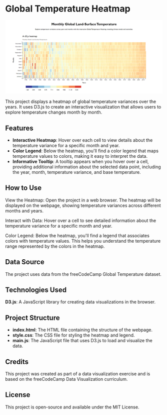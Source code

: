# Global Temperature Heatmap

![Heatmap Preview](screenshot.png)

This project displays a heatmap of global temperature variances over the years. It uses D3.js to create an interactive visualization that allows users to explore temperature changes month by month.

## Features

- **Interactive Heatmap**: Hover over each cell to view details about the temperature variance for a specific month and year.
- **Color Legend**: Below the heatmap, you'll find a color legend that maps temperature values to colors, making it easy to interpret the data.
- **Informative Tooltip**: A tooltip appears when you hover over a cell, providing additional information about the selected data point, including the year, month, temperature variance, and base temperature.

## How to Use

View the Heatmap: Open the project in a web browser. The heatmap will be displayed on the webpage, showing temperature variances across different months and years.

Interact with Data: Hover over a cell to see detailed information about the temperature variance for a specific month and year.

Color Legend: Below the heatmap, you'll find a legend that associates colors with temperature values. This helps you understand the temperature range represented by the colors in the heatmap.

## Data Source

The project uses data from the freeCodeCamp Global Temperature dataset.

## Technologies Used

**D3.js**: A JavaScript library for creating data visualizations in the browser.

## Project Structure

- **index.html**: The HTML file containing the structure of the webpage.
- **style.css**: The CSS file for styling the heatmap and legend.
- **main.js**: The JavaScript file that uses D3.js to load and visualize the data.

## Credits

This project was created as part of a data visualization exercise and is based on the freeCodeCamp Data Visualization curriculum.

## License

This project is open-source and available under the MIT License.

